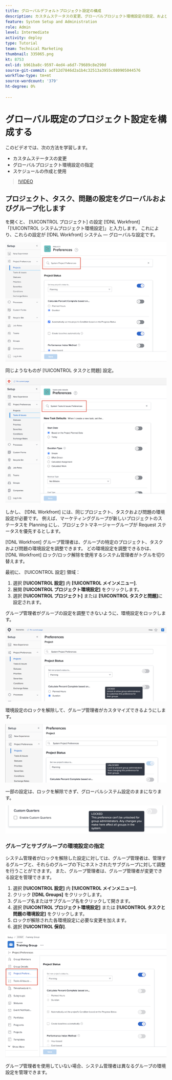 ```yaml
---
title: グローバルデフォルトプロジェクト設定の構成
description: カスタムステータスの変更、グローバルプロジェクト環境設定の設定、およびグローバル既定設定のスケジュールの作成方法を説明します。
feature: System Setup and Administration
role: Admin
level: Intermediate
activity: deploy
type: Tutorial
team: Technical Marketing
thumbnail: 335065.png
kt: 8753
exl-id: b961ba8c-9597-4ed4-a6d7-79689c8e290d
source-git-commit: adf12d7846d2a1b4c32513a3955c080905044576
workflow-type: tm+mt
source-wordcount: '379'
ht-degree: 0%

---
```


# グローバル既定のプロジェクト設定を構成する

<!---
21.4 updates have been made
--->

このビデオでは、次の方法を学習します。

* カスタムステータスの変更
* グローバルプロジェクト環境設定の指定
* スケジュールの作成と使用

>[!VIDEO](https://video.tv.adobe.com/v/335065/?quality=12)

## プロジェクト、タスク、問題の設定をグローバルおよびグループ化します

を開くと、 [!UICONTROL プロジェクト] の設定 [!DNL Workfront]「[!UICONTROL システムプロジェクト環境設定]」と入力します。 これにより、これらの設定が [!DNL Workfront] システム — グローバルな設定です。

![[!UICONTROL プロジェクト環境設定] ページ内 [!UICONTROL 設定]](assets/admin-fund-system-project-preferences-1.png)

同じようなものが [!UICONTROL タスクと問題] 設定。

![[!UICONTROL タスクと問題の環境設定] in [!UICONTROL 設定]](assets/admin-fund-task-issue-preferences-2.png)

しかし、 [!DNL Workfront] には、同じプロジェクト、タスクおよび問題の環境設定が必要です。 例えば、マーケティンググループが新しいプロジェクトのステータスを Planning にし、プロジェクトマネージャーグループが Request ステータスを優先するとします。

[!DNL Workfront] グループ管理者は、グループの特定のプロジェクト、タスクおよび問題の環境設定を調整できます。 どの環境設定を調整できるかは、 [!DNL Workfront] ロック/ロック解除を使用するシステム管理者がトグルを切り替えます。

最初に、 [!UICONTROL 設定] 領域：

1. 選択 **[!UICONTROL 設定]** 内 **[!UICONTROL メインメニュー]**.
1. 展開 **[!UICONTROL プロジェクト環境設定]** をクリックします。
1. 選択 **[!UICONTROL プロジェクト]** または **[!UICONTROL タスクと問題]**&#x200B;に設定されます。

グループ管理者がグループの設定を調整できないように、環境設定をロックします。

![ロックされた環境設定メッセージ](assets/admin-fund-preferences-locked-3.png)

環境設定のロックを解除して、グループ管理者がカスタマイズできるようにします。

![ロック解除済みの環境設定メッセージ](assets/admin-fund-preferences-unlocked-4.png)

一部の設定は、ロックを解除できず、グローバルシステム設定のままになります。

![ロックされた環境設定メッセージ](assets/admin-fund-preferences-always-locked-5.png)

### グループとサブグループの環境設定の指定

システム管理者がロックを解除した設定に対しては、グループ管理者は、管理するグループと、それらのグループの下にネストされたサブグループに対して調整を行うことができます。 また、グループ管理者は、グループ管理者が変更できる設定を管理できます。

1. 選択 **[!UICONTROL 設定]** 内 **[!UICONTROL メインメニュー]**.
1. クリック **[!DNL Groups]** をクリックします。
1. グループ名またはサブグループ名をクリックして開きます。
1. 選択 **[!UICONTROL プロジェクト環境設定]** または **[!UICONTROL タスクと問題の環境設定]** をクリックします。
1. ロックが解除された各環境設定に必要な変更を加えます。
1. 選択 **[!UICONTROL 保存]**.

![[!UICONTROL プロジェクトステータス] のセクション [!UICONTROL グループ] ページ](assets/admin-fund-group-preferences.png)

グループ管理者を使用していない場合、システム管理者は異なるグループの環境設定を管理できます。

<!---
learn more URLs and guides
Create or edit a group status 
Group administrators 
Configure system-wide project preferences 
Configure project preferences for a group 
Configure task and issue preferences for a group 
Create and modify a group’s schedule 
--->
